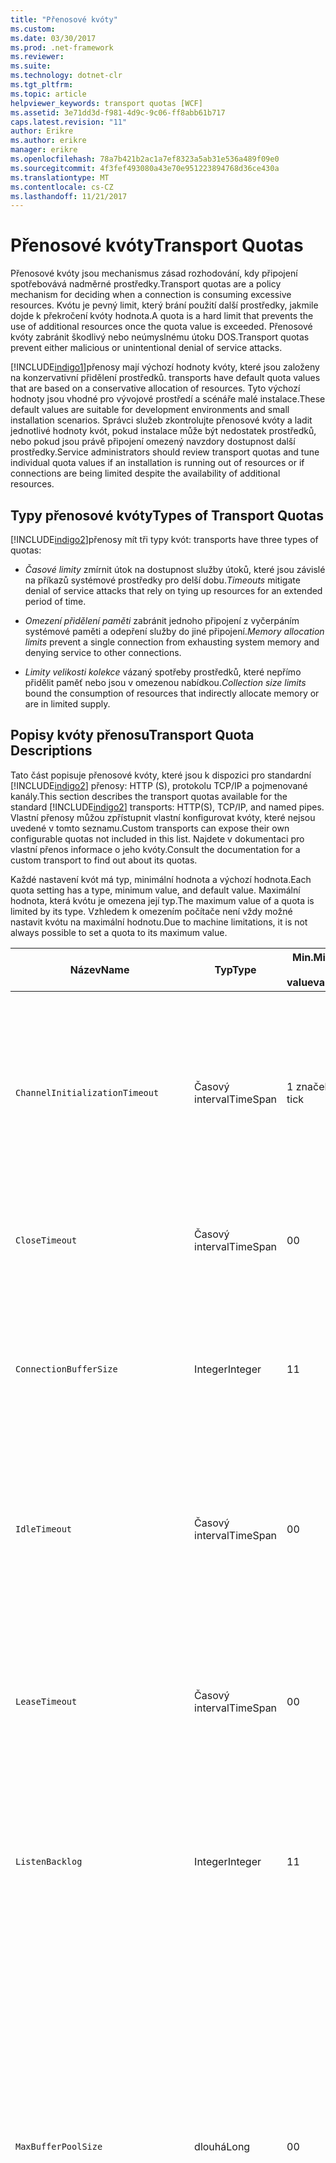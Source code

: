 ```yaml
---
title: "Přenosové kvóty"
ms.custom: 
ms.date: 03/30/2017
ms.prod: .net-framework
ms.reviewer: 
ms.suite: 
ms.technology: dotnet-clr
ms.tgt_pltfrm: 
ms.topic: article
helpviewer_keywords: transport quotas [WCF]
ms.assetid: 3e71dd3d-f981-4d9c-9c06-ff8abb61b717
caps.latest.revision: "11"
author: Erikre
ms.author: erikre
manager: erikre
ms.openlocfilehash: 78a7b421b2ac1a7ef8323a5ab31e536a489f09e0
ms.sourcegitcommit: 4f3fef493080a43e70e951223894768d36ce430a
ms.translationtype: MT
ms.contentlocale: cs-CZ
ms.lasthandoff: 11/21/2017
---
```

# <a name="transport-quotas"></a><span data-ttu-id="78fe7-102">Přenosové kvóty</span><span class="sxs-lookup"><span data-stu-id="78fe7-102">Transport Quotas</span></span>
<span data-ttu-id="78fe7-103">Přenosové kvóty jsou mechanismus zásad rozhodování, kdy připojení spotřebovává nadměrné prostředky.</span><span class="sxs-lookup"><span data-stu-id="78fe7-103">Transport quotas are a policy mechanism for deciding when a connection is consuming excessive resources.</span></span> <span data-ttu-id="78fe7-104">Kvótu je pevný limit, který brání použití další prostředky, jakmile dojde k překročení kvóty hodnota.</span><span class="sxs-lookup"><span data-stu-id="78fe7-104">A quota is a hard limit that prevents the use of additional resources once the quota value is exceeded.</span></span> <span data-ttu-id="78fe7-105">Přenosové kvóty zabránit škodlivý nebo neúmyslnému útoku DOS.</span><span class="sxs-lookup"><span data-stu-id="78fe7-105">Transport quotas prevent either malicious or unintentional denial of service attacks.</span></span>  
  
 [!INCLUDE[indigo1](../../../../includes/indigo1-md.md)]<span data-ttu-id="78fe7-106">přenosy mají výchozí hodnoty kvóty, které jsou založeny na konzervativní přidělení prostředků.</span><span class="sxs-lookup"><span data-stu-id="78fe7-106"> transports have default quota values that are based on a conservative allocation of resources.</span></span> <span data-ttu-id="78fe7-107">Tyto výchozí hodnoty jsou vhodné pro vývojové prostředí a scénáře malé instalace.</span><span class="sxs-lookup"><span data-stu-id="78fe7-107">These default values are suitable for development environments and small installation scenarios.</span></span> <span data-ttu-id="78fe7-108">Správci služeb zkontrolujte přenosové kvóty a ladit jednotlivé hodnoty kvót, pokud instalace může být nedostatek prostředků, nebo pokud jsou právě připojení omezený navzdory dostupnost další prostředky.</span><span class="sxs-lookup"><span data-stu-id="78fe7-108">Service administrators should review transport quotas and tune individual quota values if an installation is running out of resources or if connections are being limited despite the availability of additional resources.</span></span>  
  
## <a name="types-of-transport-quotas"></a><span data-ttu-id="78fe7-109">Typy přenosové kvóty</span><span class="sxs-lookup"><span data-stu-id="78fe7-109">Types of Transport Quotas</span></span>  
 [!INCLUDE[indigo2](../../../../includes/indigo2-md.md)]<span data-ttu-id="78fe7-110">přenosy mít tři typy kvót:</span><span class="sxs-lookup"><span data-stu-id="78fe7-110"> transports have three types of quotas:</span></span>  
  
-   <span data-ttu-id="78fe7-111">*Časové limity* zmírnit útok na dostupnost služby útoků, které jsou závislé na příkazů systémové prostředky pro delší dobu.</span><span class="sxs-lookup"><span data-stu-id="78fe7-111">*Timeouts* mitigate denial of service attacks that rely on tying up resources for an extended period of time.</span></span>  
  
-   <span data-ttu-id="78fe7-112">*Omezení přidělení paměti* zabránit jednoho připojení z vyčerpáním systémové paměti a odepření služby do jiné připojení.</span><span class="sxs-lookup"><span data-stu-id="78fe7-112">*Memory allocation limits* prevent a single connection from exhausting system memory and denying service to other connections.</span></span>  
  
-   <span data-ttu-id="78fe7-113">*Limity velikosti kolekce* vázaný spotřeby prostředků, které nepřímo přidělit paměť nebo jsou v omezenou nabídkou.</span><span class="sxs-lookup"><span data-stu-id="78fe7-113">*Collection size limits* bound the consumption of resources that indirectly allocate memory or are in limited supply.</span></span>  
  
## <a name="transport-quota-descriptions"></a><span data-ttu-id="78fe7-114">Popisy kvóty přenosu</span><span class="sxs-lookup"><span data-stu-id="78fe7-114">Transport Quota Descriptions</span></span>  
 <span data-ttu-id="78fe7-115">Tato část popisuje přenosové kvóty, které jsou k dispozici pro standardní [!INCLUDE[indigo2](../../../../includes/indigo2-md.md)] přenosy: HTTP (S), protokolu TCP/IP a pojmenované kanály.</span><span class="sxs-lookup"><span data-stu-id="78fe7-115">This section describes the transport quotas available for the standard [!INCLUDE[indigo2](../../../../includes/indigo2-md.md)] transports: HTTP(S), TCP/IP, and named pipes.</span></span> <span data-ttu-id="78fe7-116">Vlastní přenosy můžou zpřístupnit vlastní konfigurovat kvóty, které nejsou uvedené v tomto seznamu.</span><span class="sxs-lookup"><span data-stu-id="78fe7-116">Custom transports can expose their own configurable quotas not included in this list.</span></span> <span data-ttu-id="78fe7-117">Najdete v dokumentaci pro vlastní přenos informace o jeho kvóty.</span><span class="sxs-lookup"><span data-stu-id="78fe7-117">Consult the documentation for a custom transport to find out about its quotas.</span></span>  
  
 <span data-ttu-id="78fe7-118">Každé nastavení kvót má typ, minimální hodnota a výchozí hodnota.</span><span class="sxs-lookup"><span data-stu-id="78fe7-118">Each quota setting has a type, minimum value, and default value.</span></span> <span data-ttu-id="78fe7-119">Maximální hodnota, která kvótu je omezena její typ.</span><span class="sxs-lookup"><span data-stu-id="78fe7-119">The maximum value of a quota is limited by its type.</span></span> <span data-ttu-id="78fe7-120">Vzhledem k omezením počítače není vždy možné nastavit kvótu na maximální hodnotu.</span><span class="sxs-lookup"><span data-stu-id="78fe7-120">Due to machine limitations, it is not always possible to set a quota to its maximum value.</span></span>  
  
|<span data-ttu-id="78fe7-121">Název</span><span class="sxs-lookup"><span data-stu-id="78fe7-121">Name</span></span>|<span data-ttu-id="78fe7-122">Typ</span><span class="sxs-lookup"><span data-stu-id="78fe7-122">Type</span></span>|<span data-ttu-id="78fe7-123">Min.</span><span class="sxs-lookup"><span data-stu-id="78fe7-123">Min.</span></span><br /><br /> <span data-ttu-id="78fe7-124">value</span><span class="sxs-lookup"><span data-stu-id="78fe7-124">value</span></span>|<span data-ttu-id="78fe7-125">Výchozí</span><span class="sxs-lookup"><span data-stu-id="78fe7-125">Default</span></span><br /><br /> <span data-ttu-id="78fe7-126">value</span><span class="sxs-lookup"><span data-stu-id="78fe7-126">value</span></span>|<span data-ttu-id="78fe7-127">Popis</span><span class="sxs-lookup"><span data-stu-id="78fe7-127">Description</span></span>|  
|----------|----------|--------------------|-----------------------|-----------------|  
|`ChannelInitializationTimeout`|<span data-ttu-id="78fe7-128">Časový interval</span><span class="sxs-lookup"><span data-stu-id="78fe7-128">TimeSpan</span></span>|<span data-ttu-id="78fe7-129">1 značek</span><span class="sxs-lookup"><span data-stu-id="78fe7-129">1 tick</span></span>|<span data-ttu-id="78fe7-130">5 s</span><span class="sxs-lookup"><span data-stu-id="78fe7-130">5 sec</span></span>|<span data-ttu-id="78fe7-131">Maximální doba čekání na připojení k odeslání preambule během počáteční čtení.</span><span class="sxs-lookup"><span data-stu-id="78fe7-131">Maximum time to wait for a connection to send the preamble during the initial read.</span></span> <span data-ttu-id="78fe7-132">Tato data byl přijat, než dojde k ověřování.</span><span class="sxs-lookup"><span data-stu-id="78fe7-132">This data is received before authentication occurs.</span></span> <span data-ttu-id="78fe7-133">Toto nastavení je obvykle mnohem menší, než `ReceiveTimeout` hodnota kvóty.</span><span class="sxs-lookup"><span data-stu-id="78fe7-133">This setting is generally much smaller than the `ReceiveTimeout` quota value.</span></span>|  
|`CloseTimeout`|<span data-ttu-id="78fe7-134">Časový interval</span><span class="sxs-lookup"><span data-stu-id="78fe7-134">TimeSpan</span></span>|<span data-ttu-id="78fe7-135">0</span><span class="sxs-lookup"><span data-stu-id="78fe7-135">0</span></span>|<span data-ttu-id="78fe7-136">1 min</span><span class="sxs-lookup"><span data-stu-id="78fe7-136">1 min</span></span>|<span data-ttu-id="78fe7-137">Maximální doba čekání na připojení k zavřete před přenos vyvolá výjimku.</span><span class="sxs-lookup"><span data-stu-id="78fe7-137">Maximum time to wait for a connection to close before the transport raises an exception.</span></span>|  
|`ConnectionBufferSize`|<span data-ttu-id="78fe7-138">Integer</span><span class="sxs-lookup"><span data-stu-id="78fe7-138">Integer</span></span>|<span data-ttu-id="78fe7-139">1</span><span class="sxs-lookup"><span data-stu-id="78fe7-139">1</span></span>|<span data-ttu-id="78fe7-140">8 KB</span><span class="sxs-lookup"><span data-stu-id="78fe7-140">8 KB</span></span>|<span data-ttu-id="78fe7-141">Velikost v bajtech odesílání a příjmu vyrovnávací paměti základní přenosu.</span><span class="sxs-lookup"><span data-stu-id="78fe7-141">Size, in bytes, of the transmit and receive buffers of the underlying transport.</span></span> <span data-ttu-id="78fe7-142">Zvýšení velikosti vyrovnávací paměti může zvýšit propustnost při odesílání zpráv velké.</span><span class="sxs-lookup"><span data-stu-id="78fe7-142">Increasing the buffer size can improve throughput when sending large messages.</span></span>|  
|`IdleTimeout`|<span data-ttu-id="78fe7-143">Časový interval</span><span class="sxs-lookup"><span data-stu-id="78fe7-143">TimeSpan</span></span>|<span data-ttu-id="78fe7-144">0</span><span class="sxs-lookup"><span data-stu-id="78fe7-144">0</span></span>|<span data-ttu-id="78fe7-145">2 min.</span><span class="sxs-lookup"><span data-stu-id="78fe7-145">2 min</span></span>|<span data-ttu-id="78fe7-146">Maximální doba ve fondu připojení zůstat v nečinnosti před dochází k uzavření.</span><span class="sxs-lookup"><span data-stu-id="78fe7-146">Maximum time a pooled connection can remain idle before being closed.</span></span><br /><br /> <span data-ttu-id="78fe7-147">Toto nastavení platí pouze pro ve fondu připojení.</span><span class="sxs-lookup"><span data-stu-id="78fe7-147">This setting only applies to pooled connections.</span></span>|  
|`LeaseTimeout`|<span data-ttu-id="78fe7-148">Časový interval</span><span class="sxs-lookup"><span data-stu-id="78fe7-148">TimeSpan</span></span>|<span data-ttu-id="78fe7-149">0</span><span class="sxs-lookup"><span data-stu-id="78fe7-149">0</span></span>|<span data-ttu-id="78fe7-150">5 minut</span><span class="sxs-lookup"><span data-stu-id="78fe7-150">5 min</span></span>|<span data-ttu-id="78fe7-151">Maximální doba života aktivního připojení ve fondu.</span><span class="sxs-lookup"><span data-stu-id="78fe7-151">Maximum lifetime of an active pooled connection.</span></span> <span data-ttu-id="78fe7-152">Po uplynutí určité doby, připojení zavře, jakmile je servis aktuální požadavek.</span><span class="sxs-lookup"><span data-stu-id="78fe7-152">After the specified time elapses, the connection closes once the current request is serviced.</span></span><br /><br /> <span data-ttu-id="78fe7-153">Toto nastavení platí pouze pro ve fondu připojení.</span><span class="sxs-lookup"><span data-stu-id="78fe7-153">This setting only applies to pooled connections.</span></span>|  
|`ListenBacklog`|<span data-ttu-id="78fe7-154">Integer</span><span class="sxs-lookup"><span data-stu-id="78fe7-154">Integer</span></span>|<span data-ttu-id="78fe7-155">1</span><span class="sxs-lookup"><span data-stu-id="78fe7-155">1</span></span>|<span data-ttu-id="78fe7-156">10</span><span class="sxs-lookup"><span data-stu-id="78fe7-156">10</span></span>|<span data-ttu-id="78fe7-157">Maximální počet připojení, která může mít unserviced naslouchací proces před další připojení do tohoto koncového bodu je odepřen.</span><span class="sxs-lookup"><span data-stu-id="78fe7-157">Maximum number of connections that the listener can have unserviced before additional connections to that endpoint are denied.</span></span>|  
|`MaxBufferPoolSize`|<span data-ttu-id="78fe7-158">dlouhá</span><span class="sxs-lookup"><span data-stu-id="78fe7-158">Long</span></span>|<span data-ttu-id="78fe7-159">0</span><span class="sxs-lookup"><span data-stu-id="78fe7-159">0</span></span>|<span data-ttu-id="78fe7-160">512 KB</span><span class="sxs-lookup"><span data-stu-id="78fe7-160">512 KB</span></span>|<span data-ttu-id="78fe7-161">Maximální velikost paměti v bajtech, které přenos věnoval sdružování opakovaně použitelné zpráva vyrovnávací paměti.</span><span class="sxs-lookup"><span data-stu-id="78fe7-161">Maximum memory, in bytes, that the transport devotes to pooling reusable message buffers.</span></span> <span data-ttu-id="78fe7-162">Když fondu nelze zadat zprávu vyrovnávací paměť, vyrovnávací paměť nového je přidělen pro dočasné použití.</span><span class="sxs-lookup"><span data-stu-id="78fe7-162">When the pool cannot supply a message buffer, a new buffer is allocated for temporary use.</span></span><br /><br /> <span data-ttu-id="78fe7-163">Instalace vytvořit mnoho objektů factory kanálu nebo naslouchací procesy, které můžete přidělit velké množství paměti pro fondy vyrovnávací paměti.</span><span class="sxs-lookup"><span data-stu-id="78fe7-163">Installations that create many channel factories or listeners can allocate large amounts of memory for buffer pools.</span></span> <span data-ttu-id="78fe7-164">Zmenšení velikosti této vyrovnávací paměti může výrazně snížit využití paměti v tomto scénáři.</span><span class="sxs-lookup"><span data-stu-id="78fe7-164">Reducing this buffer size can greatly reduce memory usage in this scenario.</span></span>|  
|`MaxBufferSize`|<span data-ttu-id="78fe7-165">Integer</span><span class="sxs-lookup"><span data-stu-id="78fe7-165">Integer</span></span>|<span data-ttu-id="78fe7-166">1</span><span class="sxs-lookup"><span data-stu-id="78fe7-166">1</span></span>|<span data-ttu-id="78fe7-167">64 KB</span><span class="sxs-lookup"><span data-stu-id="78fe7-167">64 KB</span></span>|<span data-ttu-id="78fe7-168">Maximální velikost v bajtech vyrovnávací paměť pro datový proud.</span><span class="sxs-lookup"><span data-stu-id="78fe7-168">Maximum size, in bytes, of a buffer used for streaming data.</span></span> <span data-ttu-id="78fe7-169">Pokud není nastavena tato kvóta přenosu, nebo není přenosu pomocí vysílání datového proudu, pak hodnota kvóty je stejný jako menší z `MaxReceivedMessageSize` hodnota kvóty a <xref:System.Int32.MaxValue>.</span><span class="sxs-lookup"><span data-stu-id="78fe7-169">If this transport quota is not set, or the transport is not using streaming, then the quota value is the same as the smaller of the `MaxReceivedMessageSize` quota value and <xref:System.Int32.MaxValue>.</span></span>|  
|`MaxOutboundConnectionsPerEndpoint`|<span data-ttu-id="78fe7-170">Integer</span><span class="sxs-lookup"><span data-stu-id="78fe7-170">Integer</span></span>|<span data-ttu-id="78fe7-171">1</span><span class="sxs-lookup"><span data-stu-id="78fe7-171">1</span></span>|<span data-ttu-id="78fe7-172">10</span><span class="sxs-lookup"><span data-stu-id="78fe7-172">10</span></span>|<span data-ttu-id="78fe7-173">Maximální počet odchozí připojení, které může být spojeno s konkrétní koncový bod.</span><span class="sxs-lookup"><span data-stu-id="78fe7-173">Maximum number of outgoing connections that can be associated with a particular endpoint.</span></span><br /><br /> <span data-ttu-id="78fe7-174">Toto nastavení platí pouze pro ve fondu připojení.</span><span class="sxs-lookup"><span data-stu-id="78fe7-174">This setting only applies to pooled connections.</span></span>|  
|`MaxOutputDelay`|<span data-ttu-id="78fe7-175">Časový interval</span><span class="sxs-lookup"><span data-stu-id="78fe7-175">TimeSpan</span></span>|<span data-ttu-id="78fe7-176">0</span><span class="sxs-lookup"><span data-stu-id="78fe7-176">0</span></span>|<span data-ttu-id="78fe7-177">200 ms</span><span class="sxs-lookup"><span data-stu-id="78fe7-177">200 ms</span></span>|<span data-ttu-id="78fe7-178">Maximální doba čekání po operaci odeslání pro dávkování další zprávy v rámci jedné operace.</span><span class="sxs-lookup"><span data-stu-id="78fe7-178">Maximum time to wait after a send operation for batching additional messages in a single operation.</span></span> <span data-ttu-id="78fe7-179">Zprávy jsou odesílány dříve, pokud vyrovnávací paměť základní přenos plný.</span><span class="sxs-lookup"><span data-stu-id="78fe7-179">Messages are sent earlier if the buffer of the underlying transport becomes full.</span></span> <span data-ttu-id="78fe7-180">Doba zpoždění neprovádí vynulování odesláním další zprávy.</span><span class="sxs-lookup"><span data-stu-id="78fe7-180">Sending additional messages does not reset the delay period.</span></span>|  
|`MaxPendingAccepts`|<span data-ttu-id="78fe7-181">Integer</span><span class="sxs-lookup"><span data-stu-id="78fe7-181">Integer</span></span>|<span data-ttu-id="78fe7-182">1</span><span class="sxs-lookup"><span data-stu-id="78fe7-182">1</span></span>|<span data-ttu-id="78fe7-183">1</span><span class="sxs-lookup"><span data-stu-id="78fe7-183">1</span></span>|<span data-ttu-id="78fe7-184">Maximální počet přijme pro kanály, naslouchací proces můžou mít čekání.</span><span class="sxs-lookup"><span data-stu-id="78fe7-184">Maximum number of accepts for channels that the listener can have waiting.</span></span><br /><br /> <span data-ttu-id="78fe7-185">Je interval mezi dokončení přijmout a nové spuštění přijmout.</span><span class="sxs-lookup"><span data-stu-id="78fe7-185">There is an interval of time between the accept completing and a new accept starting.</span></span> <span data-ttu-id="78fe7-186">Zvýšit velikost této kolekce můžete zabránit klienti, kteří připojují během tohoto intervalu z probíhá vyřazování.</span><span class="sxs-lookup"><span data-stu-id="78fe7-186">Increasing this collection size can prevent clients that connect during this interval from being dropped.</span></span>|  
|`MaxPendingConnections`|<span data-ttu-id="78fe7-187">Integer</span><span class="sxs-lookup"><span data-stu-id="78fe7-187">Integer</span></span>|<span data-ttu-id="78fe7-188">1</span><span class="sxs-lookup"><span data-stu-id="78fe7-188">1</span></span>|<span data-ttu-id="78fe7-189">10</span><span class="sxs-lookup"><span data-stu-id="78fe7-189">10</span></span>|<span data-ttu-id="78fe7-190">Maximální počet připojení, která naslouchací proces může mít čeká se na aplikace akceptovat.</span><span class="sxs-lookup"><span data-stu-id="78fe7-190">Maximum number of connections that the listener can have waiting to be accepted by the application.</span></span> <span data-ttu-id="78fe7-191">Při překročení této hodnoty kvóty na nový příchozí připojení zahozených místo čekání na přijmout.</span><span class="sxs-lookup"><span data-stu-id="78fe7-191">When this quota value is exceeded, new incoming connections are dropped rather than waiting to be accepted.</span></span><br /><br /> <span data-ttu-id="78fe7-192">Funkce připojení jako zabezpečení zpráv může způsobit klienta otevřít víc než jedno připojení.</span><span class="sxs-lookup"><span data-stu-id="78fe7-192">Connection features such as message security can cause a client to open more than one connection.</span></span> <span data-ttu-id="78fe7-193">Správci služeb by měl účet pro tyto další připojení při nastavování této hodnoty kvóty.</span><span class="sxs-lookup"><span data-stu-id="78fe7-193">Service administrators should account for these additional connections when setting this quota value.</span></span>|  
|`MaxReceivedMessageSize`|<span data-ttu-id="78fe7-194">dlouhá</span><span class="sxs-lookup"><span data-stu-id="78fe7-194">Long</span></span>|<span data-ttu-id="78fe7-195">1</span><span class="sxs-lookup"><span data-stu-id="78fe7-195">1</span></span>|<span data-ttu-id="78fe7-196">64 KB</span><span class="sxs-lookup"><span data-stu-id="78fe7-196">64 KB</span></span>|<span data-ttu-id="78fe7-197">Maximální velikost v bajtech přijaté zprávy, včetně hlavičky, než se přenos vyvolá výjimku.</span><span class="sxs-lookup"><span data-stu-id="78fe7-197">Maximum size, in bytes, of a received message, including headers, before the transport raises an exception.</span></span>|  
|`OpenTimeout`|<span data-ttu-id="78fe7-198">Časový interval</span><span class="sxs-lookup"><span data-stu-id="78fe7-198">TimeSpan</span></span>|<span data-ttu-id="78fe7-199">0</span><span class="sxs-lookup"><span data-stu-id="78fe7-199">0</span></span>|<span data-ttu-id="78fe7-200">1 min</span><span class="sxs-lookup"><span data-stu-id="78fe7-200">1 min</span></span>|<span data-ttu-id="78fe7-201">Maximální doba čekání připojení lze navázat před přenos vyvolá výjimku.</span><span class="sxs-lookup"><span data-stu-id="78fe7-201">Maximum time to wait for a connection to be established before the transport raises an exception.</span></span>|  
|`ReceiveTimeout`|<span data-ttu-id="78fe7-202">Časový interval</span><span class="sxs-lookup"><span data-stu-id="78fe7-202">TimeSpan</span></span>|<span data-ttu-id="78fe7-203">0</span><span class="sxs-lookup"><span data-stu-id="78fe7-203">0</span></span>|<span data-ttu-id="78fe7-204">10 min.</span><span class="sxs-lookup"><span data-stu-id="78fe7-204">10 min</span></span>|<span data-ttu-id="78fe7-205">Maximální doba čekání na dokončení před přenos čtení operace vyvolá výjimku.</span><span class="sxs-lookup"><span data-stu-id="78fe7-205">Maximum time to wait for a read operation to complete before the transport raises an exception.</span></span>|  
|`SendTimeout`|<span data-ttu-id="78fe7-206">Časový interval</span><span class="sxs-lookup"><span data-stu-id="78fe7-206">Timespan</span></span>|<span data-ttu-id="78fe7-207">0</span><span class="sxs-lookup"><span data-stu-id="78fe7-207">0</span></span>|<span data-ttu-id="78fe7-208">1 min</span><span class="sxs-lookup"><span data-stu-id="78fe7-208">1 min</span></span>|<span data-ttu-id="78fe7-209">Maximální doba čekání na dokončení před přenos operace zápisu vyvolá výjimku.</span><span class="sxs-lookup"><span data-stu-id="78fe7-209">Maximum time to wait for a write operation to complete before the transport raises an exception.</span></span>|  
  
 <span data-ttu-id="78fe7-210">Přenosové kvóty `MaxPendingConnections` a `MaxOutboundConnectionsPerEndpoint` jsou sloučeny do jednoho přenosu kvóty s názvem `MaxConnections` Pokud nastavíte prostřednictvím vazby nebo konfigurace.</span><span class="sxs-lookup"><span data-stu-id="78fe7-210">The transport quotas `MaxPendingConnections` and `MaxOutboundConnectionsPerEndpoint` are combined into a single transport quota called `MaxConnections` when set through the binding or configuration.</span></span> <span data-ttu-id="78fe7-211">Pouze prvku vazby umožňuje nastavení tyto hodnoty kvóty jednotlivě.</span><span class="sxs-lookup"><span data-stu-id="78fe7-211">Only the binding element allows setting these quota values individually.</span></span> <span data-ttu-id="78fe7-212">`MaxConnections` Kvóty přenosu má stejné minimální a výchozí hodnoty.</span><span class="sxs-lookup"><span data-stu-id="78fe7-212">The `MaxConnections` transport quota has the same minimum and default values.</span></span>  
  
## <a name="setting-transport-quotas"></a><span data-ttu-id="78fe7-213">Nastavení přenosové kvóty</span><span class="sxs-lookup"><span data-stu-id="78fe7-213">Setting Transport Quotas</span></span>  
 <span data-ttu-id="78fe7-214">Přenosové kvóty se konfigurují pomocí prvku vazby přenosu, přenos vazby, konfigurace aplikace nebo zásad.</span><span class="sxs-lookup"><span data-stu-id="78fe7-214">Transport quotas are set through the transport binding element, the transport binding, application configuration, or host policy.</span></span> <span data-ttu-id="78fe7-215">Tento dokument nepopisuje nastavení přenosy prostřednictvím zásad.</span><span class="sxs-lookup"><span data-stu-id="78fe7-215">This document does not cover setting transports through host policy.</span></span> <span data-ttu-id="78fe7-216">Naleznete v dokumentaci k základní přenos ke zjištění nastavení zásad kvót hostitele.</span><span class="sxs-lookup"><span data-stu-id="78fe7-216">Consult the documentation for the underlying transport to discover the settings for host policy quotas.</span></span> <span data-ttu-id="78fe7-217">[Konfigurace HTTP a HTTPS](../../../../docs/framework/wcf/feature-details/configuring-http-and-https.md) téma popisuje nastavení kvót pro ovladač Http.sys.</span><span class="sxs-lookup"><span data-stu-id="78fe7-217">The [Configuring HTTP and HTTPS](../../../../docs/framework/wcf/feature-details/configuring-http-and-https.md) topic describes quota settings for the Http.sys driver.</span></span> <span data-ttu-id="78fe7-218">Vyhledejte další informace o konfiguraci omezení systému Windows na protokolu HTTP, protokolu TCP/IP a pojmenovaný kanál připojení ve znalostní bázi Microsoft Knowledge Base.</span><span class="sxs-lookup"><span data-stu-id="78fe7-218">Search the Microsoft Knowledge Base for more information about configuring Windows limits on HTTP, TCP/IP, and named pipe connections.</span></span>  
  
 <span data-ttu-id="78fe7-219">Jiné typy kvót nepřímo týkají přenosy.</span><span class="sxs-lookup"><span data-stu-id="78fe7-219">Other types of quotas apply indirectly to transports.</span></span> <span data-ttu-id="78fe7-220">Kodér zpráv, který přenos používá k transformaci zprávu do bajtů může mít svůj vlastní nastavení kvót.</span><span class="sxs-lookup"><span data-stu-id="78fe7-220">The message encoder that the transport uses to transform a message into bytes can have its own quota settings.</span></span> <span data-ttu-id="78fe7-221">Ale tyto kvóty jsou nezávislé na typ přenosu, které používá.</span><span class="sxs-lookup"><span data-stu-id="78fe7-221">However, these quotas are independent of the type of transport being used.</span></span>  
  
### <a name="controlling-transport-quotas-from-the-binding-element"></a><span data-ttu-id="78fe7-222">Řízení přenosové kvóty z prvku vazby</span><span class="sxs-lookup"><span data-stu-id="78fe7-222">Controlling Transport Quotas from the Binding Element</span></span>  
 <span data-ttu-id="78fe7-223">Nastavení přenosové kvóty prostřednictvím prvku vazby nabízí nejvyšší flexibilitu při řízení chování je přenos.</span><span class="sxs-lookup"><span data-stu-id="78fe7-223">Setting transport quotas through the binding element offers the greatest flexibility in controlling the transport's behavior.</span></span> <span data-ttu-id="78fe7-224">Výchozí vypršení časových limitů pro zavřít, otevřete, Receive a odešlete operations jsou převzaty z vazby, když je sestavena kanál.</span><span class="sxs-lookup"><span data-stu-id="78fe7-224">The default timeouts for Close, Open, Receive, and Send operations are taken from the binding when a channel is built.</span></span>  
  
|<span data-ttu-id="78fe7-225">Název</span><span class="sxs-lookup"><span data-stu-id="78fe7-225">Name</span></span>|<span data-ttu-id="78fe7-226">HTTP</span><span class="sxs-lookup"><span data-stu-id="78fe7-226">HTTP</span></span>|<span data-ttu-id="78fe7-227">TCP/IP</span><span class="sxs-lookup"><span data-stu-id="78fe7-227">TCP/IP</span></span>|<span data-ttu-id="78fe7-228">Pojmenovaný kanál</span><span class="sxs-lookup"><span data-stu-id="78fe7-228">Named pipe</span></span>|  
|----------|----------|-------------|----------------|  
|`ChannelInitializationTimeout`||<span data-ttu-id="78fe7-229">X</span><span class="sxs-lookup"><span data-stu-id="78fe7-229">X</span></span>|<span data-ttu-id="78fe7-230">X</span><span class="sxs-lookup"><span data-stu-id="78fe7-230">X</span></span>|  
|`CloseTimeout`||||  
|`ConnectionBufferSize`||<span data-ttu-id="78fe7-231">X</span><span class="sxs-lookup"><span data-stu-id="78fe7-231">X</span></span>|<span data-ttu-id="78fe7-232">X</span><span class="sxs-lookup"><span data-stu-id="78fe7-232">X</span></span>|  
|`IdleTimeout`||<span data-ttu-id="78fe7-233">X</span><span class="sxs-lookup"><span data-stu-id="78fe7-233">X</span></span>|<span data-ttu-id="78fe7-234">X</span><span class="sxs-lookup"><span data-stu-id="78fe7-234">X</span></span>|  
|`LeaseTimeout`||<span data-ttu-id="78fe7-235">X</span><span class="sxs-lookup"><span data-stu-id="78fe7-235">X</span></span>||  
|`ListenBacklog`||<span data-ttu-id="78fe7-236">X</span><span class="sxs-lookup"><span data-stu-id="78fe7-236">X</span></span>||  
|`MaxBufferPoolSize`|<span data-ttu-id="78fe7-237">X</span><span class="sxs-lookup"><span data-stu-id="78fe7-237">X</span></span>|<span data-ttu-id="78fe7-238">X</span><span class="sxs-lookup"><span data-stu-id="78fe7-238">X</span></span>|<span data-ttu-id="78fe7-239">X</span><span class="sxs-lookup"><span data-stu-id="78fe7-239">X</span></span>|  
|`MaxBufferSize`|<span data-ttu-id="78fe7-240">X</span><span class="sxs-lookup"><span data-stu-id="78fe7-240">X</span></span>|<span data-ttu-id="78fe7-241">X</span><span class="sxs-lookup"><span data-stu-id="78fe7-241">X</span></span>|<span data-ttu-id="78fe7-242">X</span><span class="sxs-lookup"><span data-stu-id="78fe7-242">X</span></span>|  
|`MaxOutboundConnectionsPerEndpoint`||<span data-ttu-id="78fe7-243">X</span><span class="sxs-lookup"><span data-stu-id="78fe7-243">X</span></span>|<span data-ttu-id="78fe7-244">X</span><span class="sxs-lookup"><span data-stu-id="78fe7-244">X</span></span>|  
|`MaxOutputDelay`||<span data-ttu-id="78fe7-245">X</span><span class="sxs-lookup"><span data-stu-id="78fe7-245">X</span></span>|<span data-ttu-id="78fe7-246">X</span><span class="sxs-lookup"><span data-stu-id="78fe7-246">X</span></span>|  
|`MaxPendingAccepts`||<span data-ttu-id="78fe7-247">X</span><span class="sxs-lookup"><span data-stu-id="78fe7-247">X</span></span>|<span data-ttu-id="78fe7-248">X</span><span class="sxs-lookup"><span data-stu-id="78fe7-248">X</span></span>|  
|`MaxPendingConnections`||<span data-ttu-id="78fe7-249">X</span><span class="sxs-lookup"><span data-stu-id="78fe7-249">X</span></span>|<span data-ttu-id="78fe7-250">X</span><span class="sxs-lookup"><span data-stu-id="78fe7-250">X</span></span>|  
|`MaxReceivedMessageSize`|<span data-ttu-id="78fe7-251">X</span><span class="sxs-lookup"><span data-stu-id="78fe7-251">X</span></span>|<span data-ttu-id="78fe7-252">X</span><span class="sxs-lookup"><span data-stu-id="78fe7-252">X</span></span>|<span data-ttu-id="78fe7-253">X</span><span class="sxs-lookup"><span data-stu-id="78fe7-253">X</span></span>|  
|`OpenTimeout`||||  
|`ReceiveTimeout`||||  
|`SendTimeout`||||  
  
### <a name="controlling-transport-quotas-from-the-binding"></a><span data-ttu-id="78fe7-254">Řízení přenosové kvóty z vazby</span><span class="sxs-lookup"><span data-stu-id="78fe7-254">Controlling Transport Quotas from the Binding</span></span>  
 <span data-ttu-id="78fe7-255">Nastavení přenosové kvóty prostřednictvím vazby nabízí zjednodušené sadu kvóty, které se vybírat a přitom dál udělíte přístup k nejběžnější hodnoty kvóty.</span><span class="sxs-lookup"><span data-stu-id="78fe7-255">Setting transport quotas through the binding offers a simplified set of quotas to choose from while still giving access to the most common quota values.</span></span>  
  
|<span data-ttu-id="78fe7-256">Název</span><span class="sxs-lookup"><span data-stu-id="78fe7-256">Name</span></span>|<span data-ttu-id="78fe7-257">HTTP</span><span class="sxs-lookup"><span data-stu-id="78fe7-257">HTTP</span></span>|<span data-ttu-id="78fe7-258">TCP/IP</span><span class="sxs-lookup"><span data-stu-id="78fe7-258">TCP/IP</span></span>|<span data-ttu-id="78fe7-259">Pojmenovaný kanál</span><span class="sxs-lookup"><span data-stu-id="78fe7-259">Named pipe</span></span>|  
|----------|----------|-------------|----------------|  
|`ChannelInitializationTimeout`||||  
|`CloseTimeout`|<span data-ttu-id="78fe7-260">X</span><span class="sxs-lookup"><span data-stu-id="78fe7-260">X</span></span>|<span data-ttu-id="78fe7-261">X</span><span class="sxs-lookup"><span data-stu-id="78fe7-261">X</span></span>|<span data-ttu-id="78fe7-262">X</span><span class="sxs-lookup"><span data-stu-id="78fe7-262">X</span></span>|  
|`ConnectionBufferSize`||||  
|`IdleTimeout`||||  
|`LeaseTimeout`||||  
|`ListenBacklog`||<span data-ttu-id="78fe7-263">X</span><span class="sxs-lookup"><span data-stu-id="78fe7-263">X</span></span>||  
|`MaxBufferPoolSize`|<span data-ttu-id="78fe7-264">X</span><span class="sxs-lookup"><span data-stu-id="78fe7-264">X</span></span>|<span data-ttu-id="78fe7-265">X</span><span class="sxs-lookup"><span data-stu-id="78fe7-265">X</span></span>|<span data-ttu-id="78fe7-266">X</span><span class="sxs-lookup"><span data-stu-id="78fe7-266">X</span></span>|  
|`MaxBufferSize`|<span data-ttu-id="78fe7-267">1</span><span class="sxs-lookup"><span data-stu-id="78fe7-267">1</span></span>|<span data-ttu-id="78fe7-268">X</span><span class="sxs-lookup"><span data-stu-id="78fe7-268">X</span></span>|<span data-ttu-id="78fe7-269">X</span><span class="sxs-lookup"><span data-stu-id="78fe7-269">X</span></span>|  
|`MaxOutboundConnectionsPerEndpoint`||<span data-ttu-id="78fe7-270">2</span><span class="sxs-lookup"><span data-stu-id="78fe7-270">2</span></span>|<span data-ttu-id="78fe7-271">2</span><span class="sxs-lookup"><span data-stu-id="78fe7-271">2</span></span>|  
|`MaxOutputDelay`||||  
|`MaxPendingAccepts`||||  
|`MaxPendingConnections`||<span data-ttu-id="78fe7-272">2</span><span class="sxs-lookup"><span data-stu-id="78fe7-272">2</span></span>|<span data-ttu-id="78fe7-273">2</span><span class="sxs-lookup"><span data-stu-id="78fe7-273">2</span></span>|  
|`MaxReceivedMessageSize`|<span data-ttu-id="78fe7-274">X</span><span class="sxs-lookup"><span data-stu-id="78fe7-274">X</span></span>|<span data-ttu-id="78fe7-275">X</span><span class="sxs-lookup"><span data-stu-id="78fe7-275">X</span></span>|<span data-ttu-id="78fe7-276">X</span><span class="sxs-lookup"><span data-stu-id="78fe7-276">X</span></span>|  
|`OpenTimeout`|<span data-ttu-id="78fe7-277">X</span><span class="sxs-lookup"><span data-stu-id="78fe7-277">X</span></span>|<span data-ttu-id="78fe7-278">X</span><span class="sxs-lookup"><span data-stu-id="78fe7-278">X</span></span>|<span data-ttu-id="78fe7-279">X</span><span class="sxs-lookup"><span data-stu-id="78fe7-279">X</span></span>|  
|`ReceiveTimeout`|<span data-ttu-id="78fe7-280">X</span><span class="sxs-lookup"><span data-stu-id="78fe7-280">X</span></span>|<span data-ttu-id="78fe7-281">X</span><span class="sxs-lookup"><span data-stu-id="78fe7-281">X</span></span>|<span data-ttu-id="78fe7-282">X</span><span class="sxs-lookup"><span data-stu-id="78fe7-282">X</span></span>|  
|`SendTimeout`|<span data-ttu-id="78fe7-283">X</span><span class="sxs-lookup"><span data-stu-id="78fe7-283">X</span></span>|<span data-ttu-id="78fe7-284">X</span><span class="sxs-lookup"><span data-stu-id="78fe7-284">X</span></span>|<span data-ttu-id="78fe7-285">X</span><span class="sxs-lookup"><span data-stu-id="78fe7-285">X</span></span>|  
  
1.  <span data-ttu-id="78fe7-286">`MaxBufferSize` Kvóty přenosu je dostupná pouze na `BasicHttp` vazby.</span><span class="sxs-lookup"><span data-stu-id="78fe7-286">The `MaxBufferSize` transport quota is only available on the `BasicHttp` binding.</span></span> <span data-ttu-id="78fe7-287">`WSHttp` Vazby jsou pro scénáře, které nepodporují režimy přenášené datovými proudy přenosu.</span><span class="sxs-lookup"><span data-stu-id="78fe7-287">The `WSHttp` bindings are for scenarios that do not support streamed transport modes.</span></span>  
  
2.  <span data-ttu-id="78fe7-288">Přenosové kvóty `MaxPendingConnections` a `MaxOutboundConnectionsPerEndpoint` jsou sloučeny do jednoho přenosu kvóty s názvem `MaxConnections`.</span><span class="sxs-lookup"><span data-stu-id="78fe7-288">The transport quotas `MaxPendingConnections` and `MaxOutboundConnectionsPerEndpoint` are combined into a single transport quota called `MaxConnections`.</span></span>  
  
### <a name="controlling-transport-quotas-from-configuration"></a><span data-ttu-id="78fe7-289">Řízení přenosové kvóty z konfigurace</span><span class="sxs-lookup"><span data-stu-id="78fe7-289">Controlling Transport Quotas from Configuration</span></span>  
 <span data-ttu-id="78fe7-290">Konfigurace aplikace můžete nastavit stejné přenosové kvóty jako přímý přístup k vlastnosti u vazby.</span><span class="sxs-lookup"><span data-stu-id="78fe7-290">Application configuration can set the same transport quotas as directly accessing properties on a binding.</span></span> <span data-ttu-id="78fe7-291">V konfiguračních souborech název kvóty přenosu vždy začíná malým písmenem.</span><span class="sxs-lookup"><span data-stu-id="78fe7-291">In configuration files, the name of a transport quota always starts with a lowercase letter.</span></span> <span data-ttu-id="78fe7-292">Například `CloseTimeout` vlastnost u vazby odpovídá `closeTimeout` nastavení v konfiguraci a `MaxConnections` vlastnost u vazby odpovídá `maxConnections` nastavení v konfiguraci.</span><span class="sxs-lookup"><span data-stu-id="78fe7-292">For example, the `CloseTimeout` property on a binding corresponds to the `closeTimeout` setting in configuration and the `MaxConnections` property on a binding corresponds to the `maxConnections` setting in configuration.</span></span>  
  
## <a name="see-also"></a><span data-ttu-id="78fe7-293">Viz také</span><span class="sxs-lookup"><span data-stu-id="78fe7-293">See Also</span></span>  
 <xref:System.ServiceModel.Channels.HttpsTransportBindingElement>  
 <xref:System.ServiceModel.Channels.HttpTransportBindingElement>  
 <xref:System.ServiceModel.Channels.TcpTransportBindingElement>  
 <xref:System.ServiceModel.Channels.NamedPipeTransportBindingElement>  
 <xref:System.ServiceModel.Channels.ConnectionOrientedTransportBindingElement>  
 <xref:System.ServiceModel.Channels.TransportBindingElement>
